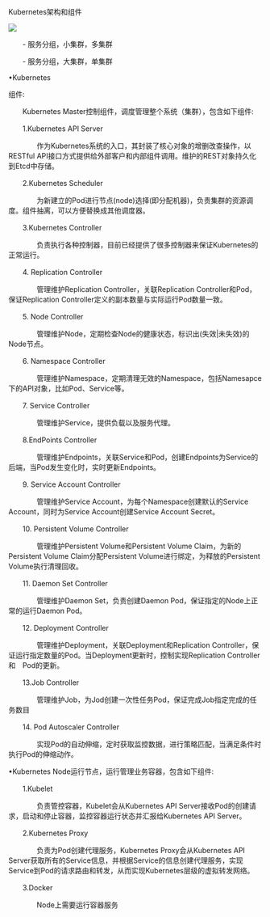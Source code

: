Kubernetes架构和组件

![](http://images2015.cnblogs.com/blog/1087716/201704/1087716-20170411111532391-899038129.png)

  


　　- 服务分组，小集群，多集群

　　- 服务分组，大集群，单集群

•Kubernetes 

组件:

　　Kubernetes Master控制组件，调度管理整个系统（集群），包含如下组件:

　　1.Kubernetes API Server

　　　　作为Kubernetes系统的入口，其封装了核心对象的增删改查操作，以RESTful API接口方式提供给外部客户和内部组件调用。维护的REST对象持久化到Etcd中存储。

　　2.Kubernetes Scheduler

　　　　为新建立的Pod进行节点\(node\)选择\(即分配机器\)，负责集群的资源调度。组件抽离，可以方便替换成其他调度器。

　　3.Kubernetes Controller

　　　　负责执行各种控制器，目前已经提供了很多控制器来保证Kubernetes的正常运行。

　　4. Replication Controller

　　　　管理维护Replication Controller，关联Replication Controller和Pod，保证Replication Controller定义的副本数量与实际运行Pod数量一致。

　　5. Node Controller

　　　　管理维护Node，定期检查Node的健康状态，标识出\(失效\|未失效\)的Node节点。

　　6. Namespace Controller

　　　　管理维护Namespace，定期清理无效的Namespace，包括Namesapce下的API对象，比如Pod、Service等。

　　7. Service Controller

　　　　管理维护Service，提供负载以及服务代理。

　　8.EndPoints Controller

　　　　管理维护Endpoints，关联Service和Pod，创建Endpoints为Service的后端，当Pod发生变化时，实时更新Endpoints。

　　9. Service Account Controller

　　　　管理维护Service Account，为每个Namespace创建默认的Service Account，同时为Service Account创建Service Account Secret。

　　10. Persistent Volume Controller

　　　　管理维护Persistent Volume和Persistent Volume Claim，为新的Persistent Volume Claim分配Persistent Volume进行绑定，为释放的Persistent Volume执行清理回收。

　　11. Daemon Set Controller

　　　　管理维护Daemon Set，负责创建Daemon Pod，保证指定的Node上正常的运行Daemon Pod。

　　12. Deployment Controller

　　　　管理维护Deployment，关联Deployment和Replication Controller，保证运行指定数量的Pod。当Deployment更新时，控制实现Replication Controller和　Pod的更新。

　　13.Job Controller

　　　　管理维护Job，为Jod创建一次性任务Pod，保证完成Job指定完成的任务数目

　　14. Pod Autoscaler Controller

　　　　实现Pod的自动伸缩，定时获取监控数据，进行策略匹配，当满足条件时执行Pod的伸缩动作。

•Kubernetes Node运行节点，运行管理业务容器，包含如下组件:

　　1.Kubelet

　　　　负责管控容器，Kubelet会从Kubernetes API Server接收Pod的创建请求，启动和停止容器，监控容器运行状态并汇报给Kubernetes API Server。

　　2.Kubernetes Proxy

　　　　负责为Pod创建代理服务，Kubernetes Proxy会从Kubernetes API Server获取所有的Service信息，并根据Service的信息创建代理服务，实现Service到Pod的请求路由和转发，从而实现Kubernetes层级的虚拟转发网络。

　　3.Docker

　　　　Node上需要运行容器服务

